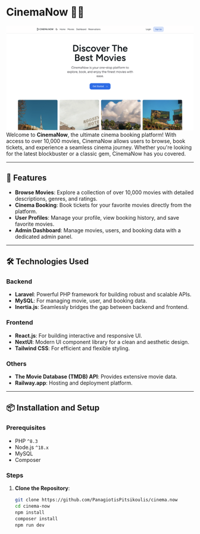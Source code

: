 # CinemaNow 🎥🍿

![Screenshot of CinemaNow](/public/screenshots/welcome.png)
Welcome to **CinemaNow**, the ultimate cinema booking platform! With access to over 10,000 movies, CinemaNow allows users to browse, book tickets, and experience a seamless cinema journey. Whether you're looking for the latest blockbuster or a classic gem, CinemaNow has you covered.

---

## 🚀 Features

-   **Browse Movies**: Explore a collection of over 10,000 movies with detailed descriptions, genres, and ratings.
-   **Cinema Booking**: Book tickets for your favorite movies directly from the platform.
-   **User Profiles**: Manage your profile, view booking history, and save favorite movies.
-   **Admin Dashboard**: Manage movies, users, and booking data with a dedicated admin panel.

---

## 🛠️ Technologies Used

### Backend

-   **Laravel**: Powerful PHP framework for building robust and scalable APIs.
-   **MySQL**: For managing movie, user, and booking data.
-   **Inertia.js**: Seamlessly bridges the gap between backend and frontend.

### Frontend

-   **React.js**: For building interactive and responsive UI.
-   **NextUI**: Modern UI component library for a clean and aesthetic design.
-   **Tailwind CSS**: For efficient and flexible styling.

### Others

-   **The Movie Database (TMDB) API**: Provides extensive movie data.
-   **Railway.app**: Hosting and deployment platform.

---

## 📦 Installation and Setup

### Prerequisites

-   PHP `^8.3`
-   Node.js `^18.x`
-   MySQL
-   Composer

### Steps

1. **Clone the Repository**:
    ```bash
    git clone https://github.com/PanagiotisPitsikoulis/cinema.now
    cd cinema-now
    npm install
    composer install
    npm run dev
    ```
